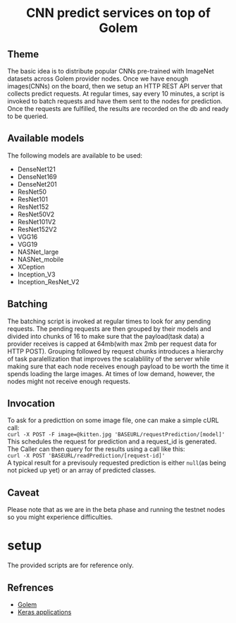 
<h1 align="center">CNN predict services on top of Golem</h1>

## Theme
The basic idea is to distribute popular CNNs pre-trained with ImageNet datasets across Golem provider nodes. Once we have enough images(CNNs) on the board, then we setup an HTTP REST API server that collects predict requests. At regular times, say every 10 minutes, a script is invoked to batch requests and have them sent to the nodes for prediction. Once the requests are fulfilled, the results are recorded on the db and ready to be queried.  

## Available models
The following models are available to be used:  
- DenseNet121
- DenseNet169
- DenseNet201  
- ResNet50
- ResNet101
- ResNet152  
- ResNet50V2
- ResNet101V2
- ResNet152V2  
- VGG16
- VGG19 
- NASNet_large
- NASNet_mobile
- XCeption  
- Inception_V3  
- Inception_ResNet_V2  

## Batching
The batching script is invoked at regular times to look for any pending requests. The pending requests are then grouped by their models and divided into chunks of 16 to make sure that the payload(task data) a provider receives is capped at 64mb(with max 2mb per request data for HTTP POST). Grouping followed by request chunks introduces a hierarchy of task paralellization that improves the scalablility of the server while making sure that each node receives enough payload to be worth the time it spends loading the large images. At times of low demand, however, the nodes might not receive enough requests. 


## Invocation
To ask for a predicttion on some image file, one can make a simple cURL call:  
`curl -X POST -F image=@kitten.jpg 'BASEURL/requestPrediction/[model]'`  
This schedules the request for prediction and a request_id is generated. The Caller can then query for the results using a call like this:  
`curl -X POST 'BASEURL/readPrediction/[request-id]'`  
A typical result for a previsouly requested prediction is either `null`(as being not picked up yet) or an array of predicted classes.  


## Caveat
Please note that as we are in the beta phase and running the testnet nodes so you might experience difficulties.

# setup
The provided scripts are for reference only.

## Refrences
- [Golem](https://golem.network)  
- [Keras applications](https://github.com/keras-team/keras-applications)  
